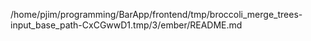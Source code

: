 /home/pjim/programming/BarApp/frontend/tmp/broccoli_merge_trees-input_base_path-CxCGwwD1.tmp/3/ember/README.md